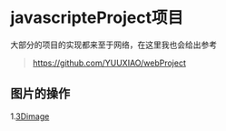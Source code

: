 # javascripteProject项目
大部分的项目的实现都来至于网络，在这里我也会给出参考
>https://github.com/YUUXIAO/webProject

## 图片的操作
1.[3Dimage](javascripteProject/image/3Dimage/)


